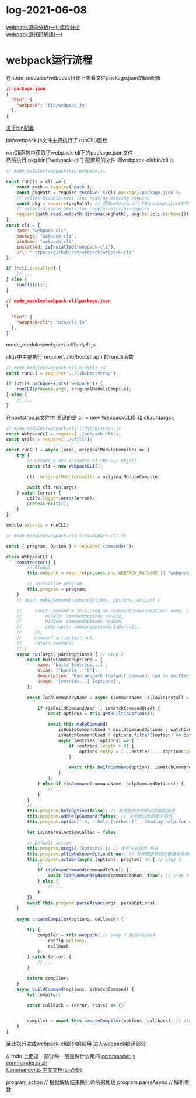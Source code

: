 # log-2021-06-08

[webpack源码分析(一)-流程分析](https://segmentfault.com/a/1190000015917768?utm_source=tag-newest)  
[webpack源代码解读(一)](https://zhuanlan.zhihu.com/p/33670043)


# webpack运行流程

在node_modules/webpack目录下查看文件package.json的bin配置
```json
// package.json
{
  "bin": {
    "webpack": "bin/webpack.js"
  },
}
```
[关于bin配置](https://github.com/thetime50/npm-cli)

bin\webpack.js文件主要执行了 runCli()函数

runCli函数中获取了webpack-cli下的package.json文件  
然后执行 pkg.bin\["webpack-cli"] 配置项的文件 即webpack-cli/bin/cli.js

```js
// mode_modules\webpack\bin\webpack.js

const runCli = cli => {
	const path = require("path");
	const pkgPath = require.resolve(`${cli.package}/package.json`);
	// eslint-disable-next-line node/no-missing-require
	const pkg = require(pkgPath); // 获取webpack-cli下的package.json文件
	// eslint-disable-next-line node/no-missing-require
	require(path.resolve(path.dirname(pkgPath), pkg.bin[cli.binName])); // webpack-cli/package.json文件里的 bin['webpack-cli']路径 即webpack-cli命令执行路径
};
const cli = {
	name: "webpack-cli",
	package: "webpack-cli",
	binName: "webpack-cli",
	installed: isInstalled("webpack-cli"),
	url: "https://github.com/webpack/webpack-cli"
};

if (!cli.installed) {
    // ...
} else {
	runCli(cli);
}

```

```json
// mode_modules\webpack-cli\package.json
{
    
  "bin": {
    "webpack-cli": "bin/cli.js"
  },
}
```

mode_modules\webpack-cli\bin\cli.js

cli.js中主要执行 require('../lib/bootstrap') 的runCli函数
```js
// mode_modules\webpack-cli\bin\cli.js
const runCLI = require('../lib/bootstrap');

if (utils.packageExists('webpack')) {
    runCLI(process.argv, originalModuleCompile);
} else {
    // ...
}

```

在bootstrap.js文件中 关键的是 cli = new WebpackCLI() 和 cli.run(args);

```js
// mode_modules\webpack-cli\lib\bootstrap.js
const WebpackCLI = require('./webpack-cli');
const utils = require('./utils');

const runCLI = async (args, originalModuleCompile) => {
    try {
        // Create a new instance of the CLI object
        const cli = new WebpackCLI();

        cli._originalModuleCompile = originalModuleCompile;

        await cli.run(args);
    } catch (error) {
        utils.logger.error(error);
        process.exit(2);
    }
};

module.exports = runCLI;
```

```js
// mode_modules\webpack-cli\lib\webpack-cli.js

const { program, Option } = require('commander');

class WebpackCLI {
    constructor() {
        // Global
        this.webpack = require(process.env.WEBPACK_PACKAGE || 'webpack'); // step 1

        // Initialize program
        this.program = program;
    }
    // async makeCommand(commandOptions, options, action) {

    //     const command = this.program.command(commandOptions.name, {
    //         noHelp: commandOptions.noHelp,
    //         hidden: commandOptions.hidden,
    //         isDefault: commandOptions.isDefault,
    //     });
    //     command.action(action);
    //     return command;
    // }
    async run(args, parseOptions) { // step 2
        const buildCommandOptions = {
            name: 'build [entries...]',
            alias: ['bundle', 'b'],
            description: 'Run webpack (default command, can be omitted).',
            usage: '[entries...] [options]',
        };
        
        const loadCommandByName = async (commandName, allowToInstall = false) => {

            if (isBuildCommandUsed || isWatchCommandUsed) {
                const options = this.getBuiltInOptions();

                await this.makeCommand(
                    isBuildCommandUsed ? buildCommandOptions : watchCommandOptions,
                    isWatchCommandUsed ? options.filter((option) => option.name !== 'watch') : options,
                    async (entries, options) => {
                        if (entries.length > 0) {
                            options.entry = [...entries, ...(options.entry || [])];
                        }

                        await this.buildCommand(options, isWatchCommandUsed); // step 5
                    },
                );
            } else if (isCommand(commandName, helpCommandOptions)) {
                // ...
            }
        }
        // ...
        this.program.helpOption(false); // 禁用每命令的默认的帮助选项
        this.program.addHelpCommand(false); // 关闭默认的帮助子命令
        this.program.option('-h, --help [verbose]', 'Display help for commands and options.');

        let isInternalActionCalled = false;

        // Default action
        this.program.usage('[options]'); // 使用方式提示 格式
        this.program.allowUnknownOption(true); // 将未知选项视作普通命令参数，并继续处理其他部分
        this.program.action(async (options, program) => { // step 3
            // ...
            if (isKnownCommand(commandToRun)) {
                await loadCommandByName(commandToRun, true); // step 4
            } else {
                // ...
            }
        })
        await this.program.parseAsync(args, parseOptions);
    }
    
    async createCompiler(options, callback) {

        try {
            compiler = this.webpack( // step 7 执行webpack
                config.options,
                callback
            );
        } catch (error) {
            // ...
        }

        return compiler;
    }
    async buildCommand(options, isWatchCommand) {
        let compiler;

        const callback = (error, stats) => {}


        compiler = await this.createCompiler(options, callback); // step 6
    }
}
```

至此执行完成webpack-cli部分的调用 进入webpack编译部分

// todo 上面这一部分每一层是做什么用的
[commander.js](https://github.com/tj/commander.js)  
[commander.js zh](https://github.com/tj/commander.js/blob/master/Readme_zh-CN.md)  
[Commander.js 中文文档(cli必备)](https://segmentfault.com/a/1190000019350684)

program.action // 根据解析结果执行命令的处理
program.parseAsync // 解析参数
